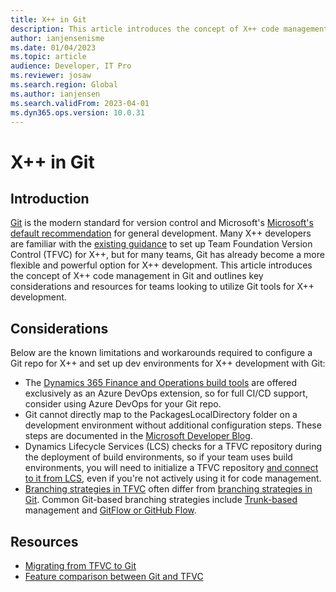 ```yaml
---
title: X++ in Git
description: This article introduces the concept of X++ code management in Git and outlines key considerations for teams looking to utilize Git tools for X++ development.
author: ianjensenisme
ms.date: 01/04/2023
ms.topic: article
audience: Developer, IT Pro
ms.reviewer: josaw
ms.search.region: Global
ms.author: ianjensen
ms.search.validFrom: 2023-04-01
ms.dyn365.ops.version: 10.0.31
---
```


# X++ in Git

## Introduction

[Git](https://learn.microsoft.com/en-us/devops/develop/git/what-is-git) is the modern standard for version control and Microsoft's [Microsoft's default recommendation](https://learn.microsoft.com/en-us/azure/devops/repos/tfvc/comparison-git-tfvc?view=azure-devops#which-version-control-system-should-i-use) for general development. Many X++ developers are familiar with the [existing guidance](https://learn.microsoft.com/en-us/dynamics365/fin-ops-core/dev-itpro/dev-tools/version-control-metadata-navigation) to set up Team Foundation Version Control (TFVC) for X++, but for many teams, Git has already become a more flexible and powerful option for X++ development. This article introduces the concept of X++ code management in Git and outlines key considerations and resources for teams looking to utilize Git tools for X++ development.

## Considerations

Below are the known limitations and workarounds required to configure a Git repo for X++ and set up dev environments for X++ development with Git:

- The [Dynamics 365 Finance and Operations build tools](https://marketplace.visualstudio.com/items?itemName=Dyn365FinOps.dynamics365-finops-tools) are offered exclusively as an Azure DevOps extension, so for full CI/CD support, consider using Azure DevOps for your Git repo.
- Git cannot directly map to the PackagesLocalDirectory folder on a development environment without additional configuration steps. These steps are documented in the [Microsoft Developer Blog](https://devblogs.microsoft.com/cse/2022/06/14/xpp-and-git/).
- Dynamics Lifecycle Services (LCS) checks for a TFVC repository during the deployment of build environments, so if your team uses build environments, you will need to initialize a TFVC repository [and connect to it from LCS](https://learn.microsoft.com/en-us/dynamics365/fin-ops-core/dev-itpro/perf-test/continuous-build-test-automation#azure-devops-credential-setup-and-linking-to-lcs-project), even if you're not actively using it for code management.
- [Branching strategies in TFVC](https://learn.microsoft.com/en-us/azure/devops/repos/tfvc/branching-strategies-with-tfvc) often differ from [branching strategies in Git](https://learn.microsoft.com/en-us/azure/devops/repos/git/branch-policies-overview). Common Git-based branching strategies include [Trunk-based](https://learn.microsoft.com/en-us/devops/develop/how-microsoft-develops-devops) management and [GitFlow or GitHub Flow](https://learn.microsoft.com/en-us/devops/develop/how-microsoft-develops-devops).

## Resources

- [Migrating from TFVC to Git](https://learn.microsoft.com/en-us/devops/develop/git/migrate-from-tfvc-to-git)
- [Feature comparison between Git and TFVC](https://learn.microsoft.com/en-us/azure/devops/repos/tfvc/comparison-git-tfvc?view=azure-devops)
